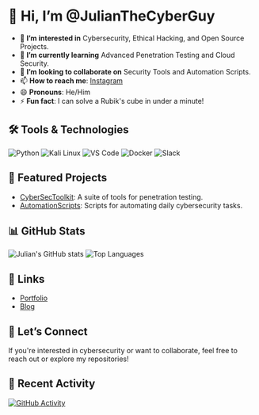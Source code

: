 # 👋 Hi, I’m @JulianTheCyberGuy

- 👀 **I’m interested in** Cybersecurity, Ethical Hacking, and Open Source Projects.
- 🌱 **I’m currently learning** Advanced Penetration Testing and Cloud Security.
- 💞️ **I’m looking to collaborate on** Security Tools and Automation Scripts.
- 📫 **How to reach me**: [Instagram](https://www.instagram.com/julianflorezcamel/)
- 😄 **Pronouns**: He/Him
- ⚡ **Fun fact**: I can solve a Rubik's cube in under a minute!

## 🛠️ Tools & Technologies
![Python](https://img.shields.io/badge/Python-3776AB?style=for-the-badge&logo=python&logoColor=white)
![Kali Linux](https://img.shields.io/badge/Kali_Linux-557C94?style=for-the-badge&logo=linux&logoColor=white)
![VS Code](https://img.shields.io/badge/Visual_Studio_Code-0078d7?style=for-the-badge&logo=visual-studio-code&logoColor=white)
![Docker](https://img.shields.io/badge/Docker-2496ED?style=for-the-badge&logo=docker&logoColor=white)
![Slack](https://img.shields.io/badge/Slack-4A154B?style=for-the-badge&logo=slack&logoColor=white)

## 📂 Featured Projects
- [CyberSecToolkit](https://github.com/JulianTheCyberGuy/CyberSecToolkit): A suite of tools for penetration testing.
- [AutomationScripts](https://github.com/JulianTheCyberGuy/AutomationScripts): Scripts for automating daily cybersecurity tasks.

## 📊 GitHub Stats
![Julian's GitHub stats](https://github-readme-stats.vercel.app/api?username=JulianTheCyberGuy&show_icons=true&theme=radical)
![Top Languages](https://github-readme-stats.vercel.app/api/top-langs/?username=JulianTheCyberGuy&layout=compact&theme=radical)

## 🔗 Links
- [Portfolio](https://your-portfolio-link.com)
- [Blog](https://your-blog-link.com)

## 🤝 Let’s Connect
If you're interested in cybersecurity or want to collaborate, feel free to reach out or explore my repositories!

## 🚀 Recent Activity
[![GitHub Activity](https://activity-graph.herokuapp.com/graph?username=JulianTheCyberGuy&theme=radical)](https://github.com/JulianTheCyberGuy)



